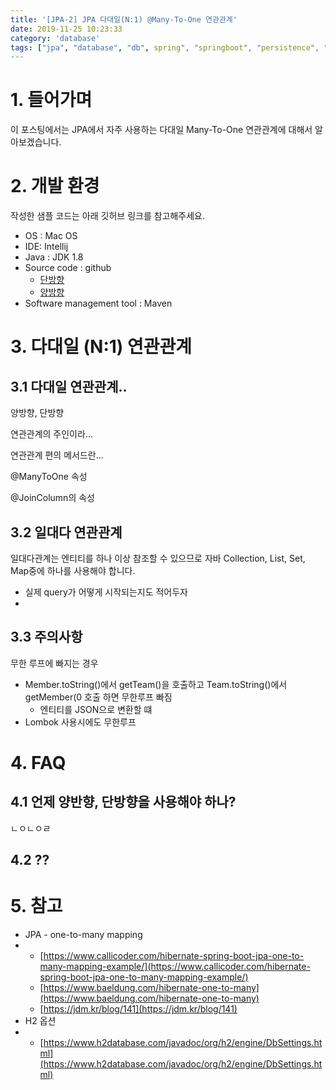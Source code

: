 ```yaml
---
title: '[JPA-2] JPA 다대일(N:1) @Many-To-One 연관관계'
date: 2019-11-25 10:23:33
category: 'database'
tags: ["jpa", "database", "db", spring", "springboot", "persistence", "ManyToOne", "mapping", "데이터베이스", "스프링", "스프링부트", 연관관계", "단방향", "양방향", "다대일]
---
```


# 1. 들어가며

이 포스팅에서는 JPA에서 자주 사용하는 다대일 Many-To-One 연관관계에 대해서 알아보겠습니다. 



# 2. 개발 환경

작성한 샘플 코드는 아래 깃허브 링크를 참고해주세요. 

* OS : Mac OS
* IDE: Intellij
* Java : JDK 1.8
* Source code : github
  * [단방향](https://github.com/kenshin579/tutorials-java/tree/master/springboot-jpa-many-to-one-undirectional)
  * [양방향](https://github.com/kenshin579/tutorials-java/tree/master/springboot-jpa-many-to-one-undirectional)
* Software management tool : Maven

# 3. 다대일 (N:1) 연관관계

## 3.1 다대일 연관관계.. 

양방향, 단방향

연관관계의 주인이라...

연관관계 편의 메서드란...

@ManyToOne 속성

@JoinColumn의 속성

## 3.2 일대다 연관관계

일대다관계는 엔티티를 하나 이상 참조할 수 있으므로 자바 Collection, List, Set, Map중에 하나를 사용해야 합니다. 

- 실제 query가 어떻게 시작되는지도 적어두자
- 

## 3.3 주의사항

무한 루프에 빠지는 경우

- Member.toString()에서 getTeam()을 호출하고 Team.toString()에서 getMember(0 호출 하면 무한루프 빠짐 
  - 엔티티를 JSON으로 변환할 떄 
- Lombok 사용시에도 무한루프 

# 4. FAQ

## 4.1 언제 양반향, 단방향을 사용해야 하나?

ㄴㅇㄴㅇㄹ

## 4.2 ??

# 5. 참고

- JPA - one-to-many mapping
- - [https://www.callicoder.com/hibernate-spring-boot-jpa-one-to-many-mapping-example/](https://www.callicoder.com/hibernate-spring-boot-jpa-one-to-many-mapping-example/)
  - [https://www.baeldung.com/hibernate-one-to-many](https://www.baeldung.com/hibernate-one-to-many)
  - [https://jdm.kr/blog/141](https://jdm.kr/blog/141)
- H2 옵션
- - [https://www.h2database.com/javadoc/org/h2/engine/DbSettings.html](https://www.h2database.com/javadoc/org/h2/engine/DbSettings.html)